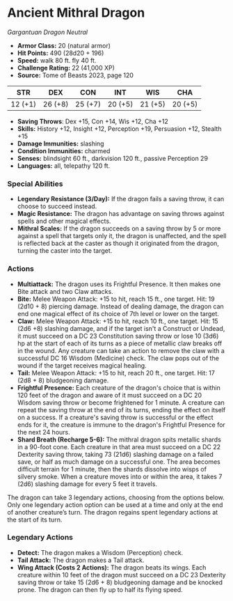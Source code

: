 # Ancient Mithral Dragon

*Gargantuan* *Dragon* *Neutral*

- **Armor Class:** 20 (natural armor)
- **Hit Points:** 490 (28d20 + 196)
- **Speed:** walk 80 ft. fly 40 ft.
- **Challenge Rating:** 22 (41,000 XP)
- **Source:** Tome of Beasts 2023, page 120

| STR | DEX | CON | INT | WIS | CHA |
| --- | --- | --- | --- | --- | --- |
| 12 (+1) | 26 (+8) | 25 (+7) | 20 (+5) | 21 (+5) | 20 (+5) |

- **Saving Throws**: Dex +15, Con +14, Wis +12, Cha +12
- **Skills:** History +12, Insight +12, Perception +19, Persuasion +12, Stealth +15
- **Damage Immunities:** slashing
- **Condition Immunities:** charmed
- **Senses:** blindsight 60 ft., darkvision 120 ft., passive Perception 29
- **Languages:** all, telepathy 120 ft.

### Special Abilities

- **Legendary Resistance (3/Day):** If the dragon fails a saving throw, it can choose to succeed instead.
- **Magic Resistance:** The dragon has advantage on saving throws against spells and other magical effects.
- **Mithral Scales:** If the dragon succeeds on a saving throw by 5 or more against a spell that targets only it, the dragon is unaffected, and the spell is reflected back at the caster as though it originated from the dragon, turning the caster into the target.

### Actions

- **Multiattack:** The dragon uses its Frightful Presence. It then makes one Bite attack and two Claw attacks.
- **Bite:** Melee Weapon Attack: +15 to hit, reach 15 ft., one target. Hit: 19 (2d10 + 8) piercing damage. Instead of dealing damage, the dragon can end one magical effect of its choice of 7th level or lower on the target.
- **Claw:** Melee Weapon Attack: +15 to hit, reach 10 ft., one target. Hit: 15 (2d6 +8) slashing damage, and if the target isn't a Construct or Undead, it must succeed on a DC 23 Constitution saving throw or lose 10 (3d6) hp at the start of each of its turns as a piece of metallic claw breaks off in the wound. Any creature can take an action to remove the claw with a successful DC 16 Wisdom (Medicine) check. The claw pops out of the wound if the target receives magical healing.
- **Tail:** Melee Weapon Attack: +15 to hit, reach 20 ft., one target. Hit: 17 (2d8 + 8) bludgeoning damage.
- **Frightful Presence:** Each creature of the dragon's choice that is within 120 feet of the dragon and aware of it must succeed on a DC 20 Wisdom saving throw or become frightened for 1 minute. A creature can repeat the saving throw at the end of its turns, ending the effect on itself on a success. If a creature's saving throw is successful or the effect ends for it, the creature is immune to the dragon's Frightful Presence for the next 24 hours.
- **Shard Breath (Recharge 5-6):** The mithral dragon spits metallic shards in a 90-foot cone. Each creature in that area must succeed on a DC 22 Dexterity saving throw, taking 73 (21d6) slashing damage on a failed save, or half as much damage on a successful one. The area becomes difficult terrain for 1 minute, then the shards dissolve into wisps of silvery smoke. When a creature moves into or within the area, it takes 7 (2d6) slashing damage for every 5 feet it travels.

The dragon can take 3 legendary actions, choosing from the options below. Only one legendary action option can be used at a time and only at the end of another creature’s turn. The dragon regains spent legendary actions at the start of its turn.

### Legendary Actions

- **Detect:** The dragon makes a Wisdom (Perception) check.
- **Tail Attack:** The dragon makes a Tail attack.
- **Wing Attack (Costs 2 Actions):** The dragon beats its wings. Each creature within 10 feet of the dragon must succeed on a DC 23 Dexterity saving throw or take 15 (2d6 + 8) bludgeoning damage and be knocked prone. The dragon can then fly up to half its flying speed.
